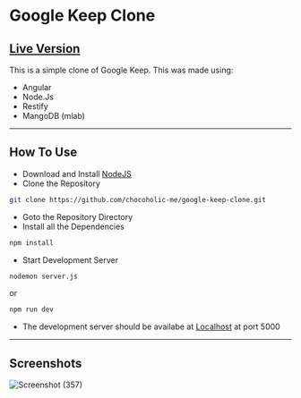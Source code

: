 # Google Keep Clone
## [Live Version](https://googlekeep-clone.herokuapp.com/ "Heroku")
This is a simple clone of Google Keep. This was made using:
 * Angular
 * Node.Js
 * Restify
 * MangoDB (mlab)

___
## How To Use
 * Download and Install [NodeJS](https://nodejs.org/en/)
 * Clone the Repository
 ```bash
 git clone https://github.com/chocoholic-me/google-keep-clone.git
 ```
 * Goto the Repository Directory
 * Install all the Dependencies
 ```bash
 npm install
 ```
 * Start Development Server
 ```bash
 nodemon server.js
 ```
 or
 ```bash
 npm run dev
 ```
 * The development server should be availabe at [Localhost](http://localhost:5000/ "localhost") at port 5000
___
## Screenshots
![Screenshot (357)](https://user-images.githubusercontent.com/32388461/66628713-3e9a0a00-ec1d-11e9-89fa-65d38af95a68.png)
